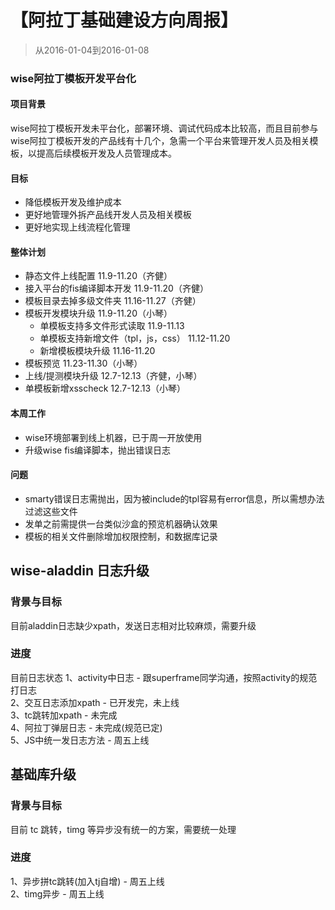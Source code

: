 # 【阿拉丁基础建设方向周报】

> 从2016-01-04到2016-01-08

### wise阿拉丁模板开发平台化
#### 项目背景
wise阿拉丁模板开发未平台化，部署环境、调试代码成本比较高，而且目前参与wise阿拉丁模板开发的产品线有十几个，急需一个平台来管理开发人员及相关模板，以提高后续模板开发及人员管理成本。

#### 目标
* 降低模板开发及维护成本
* 更好地管理外拆产品线开发人员及相关模板
* 更好地实现上线流程化管理

#### 整体计划
* 静态文件上线配置  11.9-11.20（齐健）
* 接入平台的fis编译脚本开发  11.9-11.20（齐健）
* 模板目录去掉多级文件夹    11.16-11.27（齐健）
* 模板开发模块升级  11.9-11.20（小琴）
    * 单模板支持多文件形式读取  11.9-11.13
    * 单模板支持新增文件（tpl，js，css）    11.12-11.20
    * 新增模板模块升级  11.16-11.20
* 模板预览  11.23-11.30（小琴）
* 上线/提测模块升级 12.7-12.13（齐健，小琴）
* 单模板新增xsscheck    12.7-12.13（小琴）

#### 本周工作

* wise环境部署到线上机器，已于周一开放使用
* 升级wise fis编译脚本，抛出错误日志

#### 问题
* smarty错误日志需抛出，因为被include的tpl容易有error信息，所以需想办法过滤这些文件
* 发单之前需提供一台类似沙盒的预览机器确认效果
* 模板的相关文件删除增加权限控制，和数据库记录



## wise-aladdin 日志升级

### 背景与目标

目前aladdin日志缺少xpath，发送日志相对比较麻烦，需要升级

### 进度

目前日志状态
1、activity中日志 - 跟superframe同学沟通，按照activity的规范打日志    
2、交互日志添加xpath - 已开发完，未上线    
3、tc跳转加xpath - 未完成    
4、阿拉丁弹层日志 - 未完成(规范已定)    
5、JS中统一发日志方法 - 周五上线    


## 基础库升级

### 背景与目标

目前 tc 跳转，timg 等异步没有统一的方案，需要统一处理

### 进度
   
1、异步拼tc跳转(加入tj自增) - 周五上线       
2、timg异步 - 周五上线
